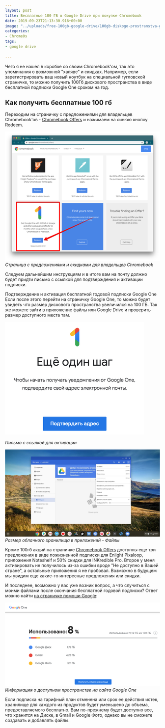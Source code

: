 ```yaml
---
layout: post
title: Бесплатные 100 ГБ в Google Drive при покупке Chromebook
date: 2019-09-23T21:13:30.916+00:00
image: "../uploads/free-100gb-google-drive/100gb-diskogo-prostranstva-google-one.jpg"
categories:
- ChromeOs
tags:
- google drive

---
```

Чего я не нашел в коробке со своим Chromebook'ом, так это упоминания о возможной "халяве" и скидках. Например, если зарегистрировать ваш новый ноутбук на специальной гугловской страничке, то можно получить 100Гб дискового пространства в виде бесплатной подписки Google One сроком на год.

## Как получить бесплатные 100 гб

Переходим на страничку с предложениями для владельцев Chromebook'ов - [Chromebook Offers](https://www.google.com/chromebook/offers/) и нажимаем на синюю кнопку Redeem.

![Страница с предложениями и скидками для владельцев Chromebook](/uploads/free-100gb-google-drive/google-offers-chromebook.jpg "Страница с предложениями и скидками для владельцев Chromebook")
_Страница с предложениями и скидками для владельцев Chromebook_

Следуем дальнейшим инструкциям и в итоге вам на почту должно будет придти письмо с ссылкой для подтверждения и активации подписки.

Подтверждение и активация бесплатной годовой подписки Google One
Если после этого перейти на страничку Google One, то можно будет увидеть что размер дискового пространства увеличился на 100 ГБ. Так же можете зайти в приложение файлы или Google Drive и проверить размер доступного места там.

![Письмо с ссылкой для активаций](/uploads/free-100gb-google-drive/aktivaciya-google-one.jpg "Письмо с ссылкой для активаций") 

_Письмо с ссылкой для активации_

![Размер облачного хранилища в приложений - Файлы](/uploads/free-100gb-google-drive/100gb-diskogo-prostranstva-google-one.jpg "Приложение Файлы")
_Размер облачного хранилища в приложений - Файлы_

Кроме 100гб акций на страничке [Chromebook Offers](https://www.google.com/chromebook/offers/) доступны еще три предложения в виде пожизненной подписки для Enlight Pixaloop, приложения Noteshelf и 50% скидки для INKredible Pro. Второе у меня активировать не получилось из-за ошибки вроде "Не доступно в Вашей стране", а остальные приложения я не пробовал. Возможно в будущем мы увидим еще какие-то интересные предложения или скидки.

И последнее, возможно у вас уже возник вопрос, а что случиться с моими файлами после окончания бесплатной годовой подписки? Ответ можно найти [на страничке помощи Google](https://support.google.com/drive/answer/2736362?hl=ru):

![Информация о доступном пространстве на сайта Google One](/uploads/free-100gb-google-drive/google-one-obzor.jpg "Информация о доступном пространстве на сайта Google One")
_Информация о доступном пространстве на сайта Google One_

Если подписка на тарифный план отменена или срок ее действия истек, хранилище для каждого из продуктов будет уменьшено до объема, предоставляемого бесплатно. Вам по-прежнему будет доступно все, что хранится на Диске, в Gmail и Google Фото, однако вы не сможете создавать и добавлять файлы.